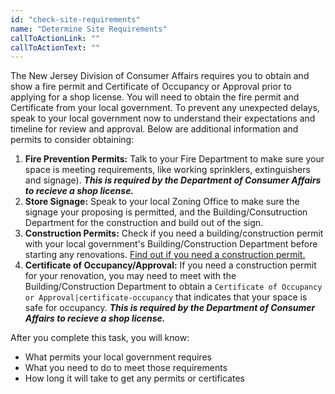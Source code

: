 ```yaml
---
id: "check-site-requirements"
name: "Determine Site Requirements"
callToActionLink: ""
callToActionText: ""
---
```


The New Jersey Division of Consumer Affairs requires you to obtain and show a fire permit and Certificate of Occupancy or Approval prior to applying for a shop license. You will need to obtain the fire permit and Certificate from your local government. To prevent any unexpected delays, speak to your local government now to understand their expectations and timeline for review and approval. Below are additional information and permits to consider obtaining:
        
1. **Fire Prevention Permits:** Talk to your Fire Department to make sure your space is meeting requirements, like working sprinklers, extinguishers and signage). ***This is required by the Department of Consumer Affairs to recieve a shop license.***
2. **Store Signage:** Speak to your local Zoning Office to make sure the signage your proposing is permitted, and the Building/Consutruction Department for the construction and build out of the sign.
3. **Construction Permits:** Check if you need a building/construction permit with your local government's Building/Construction Department before starting any renovations. [Find out if you need a construction permit.](https://business.nj.gov/pages/building-permits-and-inspections)
4. **Certificate of Occupancy/Approval:** If you need a construction permit for your renovation, you may need to meet with the Building/Construction Department to obtain a `Certificate of Occupancy or Approval|certificate-occupancy` that indicates that your space is safe for occupancy. ***This is required by the Department of Consumer Affairs to recieve a shop license.***
       
After you complete this task, you will know:
- What permits your local government requires
- What you need to do to meet those requirements
- How long it will take to get any permits or certificates
